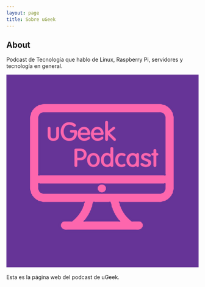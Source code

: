 ```yaml
---
layout: page
title: Sobre uGeek
---
```

## About

Podcast de Tecnología que hablo de Linux, Raspberry Pi, servidores y tecnología en general.

![uGeek](img/ugeek.png "uGeek")

Esta es la página web del podcast de uGeek.

